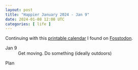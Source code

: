 ```yaml
---
layout: post
title: "Happier January 2024 - Jan 9"
date: 2024-01-08 12:00 UTC
categories: [ life ]
---
```


Continuing with this [printable calendar] I found on [Fosstodon].

  [printable calendar]: https://actionforhappiness.org/sites/default/files/calendar_download/pdf/Jan%202024.pdf
  [Fosstodon]: https://fosstodon.org

<dl>
  <dt>Jan 9</dt>
  <dd>Get moving. Do something (ideally outdoors)</dd>
</dl>

<dl>
  <dt>Plan</dt>
  <dd></dd>
</dl>
